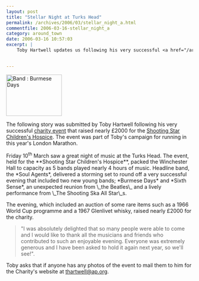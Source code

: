 ```yaml
---
layout: post
title: "Stellar Night at Turks Head"
permalink: /archives/2006/03/stellar_night_a.html
commentfile: 2006-03-16-stellar_night_a
category: around_town
date: 2006-03-16 10:57:03
excerpt: |
    Toby Hartwell updates us following his very successful <a href="/archives/2006/02/a_starstudded_n.html">charity event</a> that raised nearly  &pound;2000 for the <a href="/cgi-bin/directory.cgi?key=200602091019&action=getlisting">Shooting Star Children's Hospice</a>  The event was part of Toby's campaign for running in this year's London Marathon.
    

---
```


<a href="/assets/images/2006/Burmese-Days-002.jpg"><img src="/assets/images/2006/Burmese-Days-002-thumb.jpg" width="150" height="112" alt="Band : Burmese Days" class="photo right ignore" /></a>

The following story was submitted by Toby Hartwell following his very successful [charity event](/archives/2006/02/a_starstudded_n.html) that raised nearly £2000 for the [Shooting Star Children's Hospice](/cgi-bin/directory.cgi?key=200602091019&action=getlisting). The event was part of Toby's campaign for running in this year's London Marathon.

<div markdown="1" class="box">
Friday 10<sup>th</sup> March saw a great night of music at the Turks Head. The event, held for the **Shooting Star Children's Hospice**, packed the Winchester Hall to capacity as 5 bands played nearly 4 hours of music. Headline band, the *Soul Agents*, delivered a storming set to round off a very successful evening that included two new young bands; *Burmese Days* and *Sixth Sense*, an unexpected reunion from \_the Beatles\_ and a lively performance from \_The Shooting Ska All Star\_s.

The evening, which included an auction of some rare items such as a 1966 World Cup programme and a 1967 Glenlivet whisky, raised nearly £2000 for the charity.

> "I was absolutely delighted that so many people were able to come and I would like to thank all the musicians and friends who contributed to such an enjoyable evening. Everyone was extremely generous and I have been asked to hold it again next year, so we'll see!".

Toby asks that if anyone has any photos of the event to mail them to him for the Charity's website at <thartwell@ap.org>.

</div>
